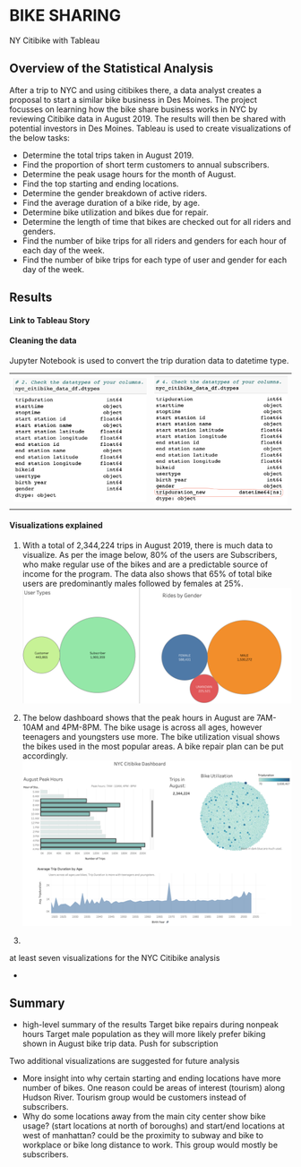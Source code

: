 # BIKE SHARING

NY Citibike with Tableau

## Overview of the Statistical Analysis

After a trip to NYC and using citibikes there, a data analyst creates a proposal to start a similar bike business in Des Moines. The project focusses on learning how the bike share business works in NYC by reviewing Citibike data in August 2019. The results will then be shared with potential investors in Des Moines. Tableau is used to create visualizations of the below tasks:
- Determine the total trips taken in August 2019.
- Find the proportion of short term customers to annual subscribers.
- Determine the peak usage hours for the month of August.
- Find the top starting and ending locations.
- Determine the gender breakdown of active riders.
- Find the average duration of a bike ride, by age.
- Determine bike utilization and bikes due for repair.
- Determine the length of time that bikes are checked out for all riders and genders.
- Find the number of bike trips for all riders and genders for each hour of each day of the week.
- Find the number of bike trips for each type of user and gender for each day of the week.

## Results

#### Link to Tableau Story

#### Cleaning the data

Jupyter Notebook is used to convert the trip duration data to datetime type. 
<table>
 <tr>
   <td><img src="images/tripduration_original.png" width="400"/></td>
  <td><img src="images/tripduration_new.png" width="400"/></td>
 </tr>
</table>

#### Visualizations explained

1. With a total of 2,344,224 trips in August 2019, there is much data to visualize. As per the image below, 80% of the users are Subscribers, who make regular use of the bikes and are a predictable source of income for the program. The data also shows that 65% of total bike users are predominantly males followed by females at 25%. 
![User Data](images/usertypes_gender.png "User Types and Gender")

2. The below dashboard shows that the peak hours in August are 7AM-10AM and 4PM-8PM. The bike usage is across all ages, however teenagers and youngsters use more. The bike utilization visual shows the bikes used in the most popular areas. A bike repair plan can be put accordingly.
![NYC Citibike Data](images/report_1.png "NYC Citibike Data")

3.


at least seven visualizations for the NYC Citibike analysis

- 

## Summary

- high-level summary of the results
 Target bike repairs during nonpeak hours
 Target male population as they will more likely prefer biking shown in August bike trip data.
 Push for subscription
 
 
Two additional visualizations are suggested for future analysis
- More insight into why certain starting and ending locations have more number of bikes. 
One reason could be areas of interest (tourism) along Hudson River. Tourism group would be customers instead of subscribers.
- Why do some locations away from the main city center show bike usage? (start locations at north of boroughs) and start/end locations at west of manhattan? could be the proximity to subway and bike to workplace or bike long distance to work. This group would mostly be subscribers.
